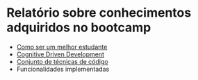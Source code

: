 # Relatório sobre conhecimentos adquiridos no bootcamp


- [Como ser um melhor estudante](topicos/como-ser-um-melhor-estudante.md)
- [Cognitive Driven Development](topicos/cognitive-driven-development.md)
- [Conjunto de técnicas de código](topicos/tecnicas.md)
- Funcionalidades implementadas
